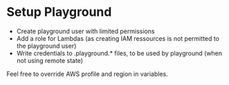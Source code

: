 Setup Playground
================

- Create playground user with limited permissions
- Add a role for Lambdas (as creating IAM ressources is not permitted to the playground user)
- Write credentials to .playground.* files, to be used by playground (when not using remote state)

Feel free to override AWS profile and region in variables.
